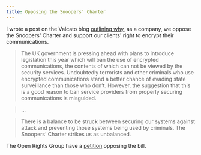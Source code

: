 ```yaml
---
title: Opposing the Snoopers' Charter
---
```


I wrote a post on the Valcato blog [outlining
why](http://blog.valcato.com/2015/we-support-the-right-to-encrypt/), as a
company, we oppose the Snoopers' Charter and support our clients' right to
encrypt their communications.

<!-- PELICAN_END_SUMMARY -->

> The UK government is pressing ahead with plans to introduce legislation this
> year which will ban the use of encrypted communications, the contents of which
> can not be viewed by the security services. Undoubtedly terrorists and other
> criminals who use encrypted communications stand a better chance of evading
> state surveillance than those who don’t. However, the suggestion that this is
> a good reason to ban service providers from properly securing communications
> is misguided.

> ...

> There is a balance to be struck between securing our systems against attack
> and preventing those systems being used by criminals. The Snoopers’ Charter
> strikes us as unbalanced.

The Open Rights Group have a
[petition](https://www.openrightsgroup.org/campaigns/dont-let-the-snoopers-charter-bounce-back)
opposing the bill.
